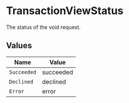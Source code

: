 # TransactionViewStatus

The status of the void request.


## Values

| Name        | Value       |
| ----------- | ----------- |
| `Succeeded` | succeeded   |
| `Declined`  | declined    |
| `Error`     | error       |